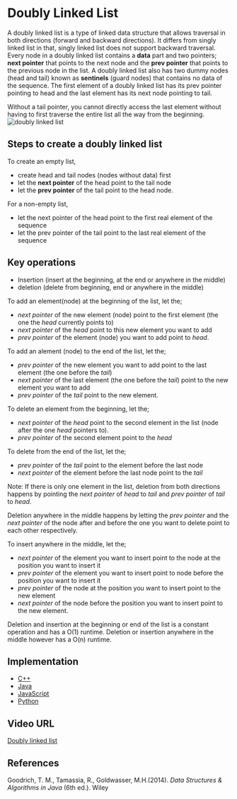 # Doubly Linked List

A doubly linked list is a type of linked data structure that allows traversal in both directions (forward and backward directions). It differs from singly linked list in that, singly linked list does not support backward traversal. Every node in a doubly linked list contains a **data** part and two pointers; **next pointer** that points to the next node and the **prev pointer** that points to the previous node in the list. A doubly linked list also has two dummy nodes (head and tail) known as **sentinels** (guard nodes) that contains no data of the sequence. The first element of a doubly linked list has its prev pointer pointing to head and the last element has its next node pointing to tail. 

Without a tail pointer, you cannot directly access the last element without having to first traverse the entire list all the way from the beginning. 
![doubly linked list](https://github.com/Ayebilla/project/blob/main/doubly-linked-list.PNG?raw=true)

## Steps to create a doubly linked list
To create an empty list,
- create head and tail nodes (nodes without data) first
- let the **next pointer** of the head point to the tail node
- let the **prev pointer** of the tail point to the head node.

For a non-empty list,
- let the next pointer of the head point to the first real element of the sequence
- let the prev pointer of the tail point to the last real element of the sequence

## Key operations
- Insertion (insert at the beginning, at the end or anywhere in the middle)
- deletion (delete from beginning, end or anywhere in the middle)

To add an element(node) at the beginning of the list, let the;
- *next pointer* of the new element (node) point to the first element (the one the *head* currently points to)
- *next pointer* of the *head* point to this new element you want to add
- *prev pointer* of the element (node) you want to add point to *head*.

To add an alement (node) to the end of the list, let the;
- *prev pointer* of the new element you want to add point to the last element (the one before the *tail*)
- *next pointer* of the last element (the one before the *tail*) point to the new element you want to add
- *prev pointer* of the *tail* point to the new element.

To delete an element from the beginning, let the;
- *next pointer* of the *head* point to the second element in the list (node after the one *head* pointers to). 
- *prev pointer* of the second element point to the *head*
 

To delete from the end of the list, let the;
- *prev pointer* of the *tail* point to the element before the last node
- *next pointer* of the element before the last node point to the *tail*

Note: If there is only one element in the list, deletion from both directions happens by pointing the *next pointer* of *head* to *tail* and *prev pointer* of *tail* to *head*. 

Deletion anywhere in the middle happens by letting the *prev pointer* and the *next pointer* of the node after and before the one you want to delete point to each other respectively.

To insert anywhere in the middle, let the;
- *next pointer* of the element you want to insert point to the node at the position you want to insert it
- *prev pointer* of the element you want to insert point to node before the position you want to insert it
- *prev pointer* of the node at the position you want to insert point to the new element
- *next pointer* of the node before the position you want to insert point to the new element.

Deletion and insertion at the beginning or end of the list is a constant operation and has a O(1) runtime. Deletion or insertion anywhere in the middle however has a O(n) runtime. 


## Implementation

- [C++](../../../algorithms/C/linked-lists/doubly-linked-list.c)
- [Java](../../../algorithms/CPlusPlus/Linked-Lists/doubly.cpp)
- [JavaScript](../../../algorithms/Java/linked-lists/doubly.java)
- [Python](../../../algorithms/Python/linked_lists/doubly.py)

## Video URL

[Doubly linked list](https://www.youtube.com/watch?v=nquQ_fYGGA4)


## References

Goodrich, T. M., Tamassia, R., Goldwasser, M.H.(2014). *Data Structures & Algorithms in Java* (6th ed.). Wiley